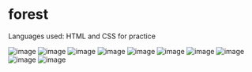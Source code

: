 # forest
Languages used:
HTML and CSS for practice

![image](https://user-images.githubusercontent.com/63779920/222914660-a4d82140-3121-465e-b69a-c45105108e22.png)
![image](https://user-images.githubusercontent.com/63779920/222914696-c201ca9d-c611-44bc-bf2d-146672f9d2f2.png)
![image](https://user-images.githubusercontent.com/63779920/222914715-fa4ba6b9-ba08-4f23-904a-a241e734e206.png)
![image](https://user-images.githubusercontent.com/63779920/222914732-9b97850d-581b-402f-8e57-549ccecb398e.png)
![image](https://user-images.githubusercontent.com/63779920/222914743-b0e6dcfb-7ce3-42ab-8184-47261cf52df5.png)
![image](https://user-images.githubusercontent.com/63779920/222914759-f47e3391-cd51-4e05-bae8-85351a1999a5.png)
![image](https://user-images.githubusercontent.com/63779920/222914901-f579999e-a583-4086-b1d6-9a4d1e39cd04.png)
![image](https://user-images.githubusercontent.com/63779920/222914782-79e145b2-f4fe-4069-b91e-6053875759ad.png)
![image](https://user-images.githubusercontent.com/63779920/222914844-844dd4a5-b660-4dae-a348-52df0f1e0f5e.png)
![image](https://user-images.githubusercontent.com/63779920/222914875-d19d9d2c-b1e0-4528-989f-fa3a98e1e376.png)


